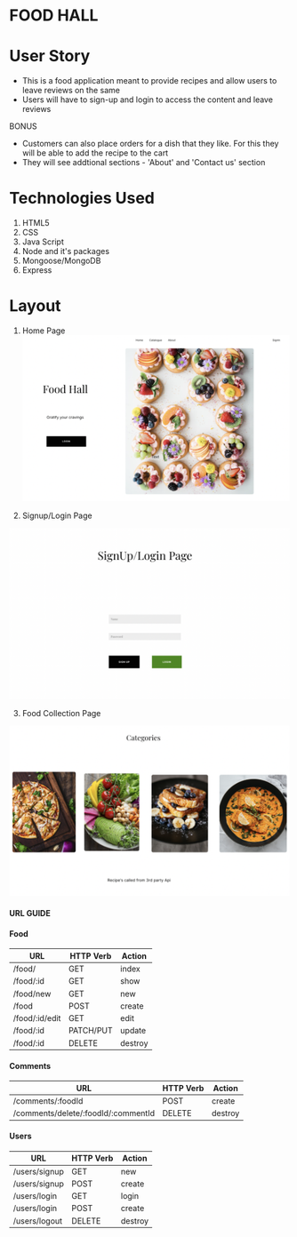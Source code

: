 # FOOD HALL

# User Story

- This is a food application meant to provide recipes and allow users to leave reviews on the same
- Users will have to sign-up and login to access the content and leave reviews 

BONUS
- Customers can also place orders for a dish that they like. For this they will be able to add the recipe to the cart
- They will see addtional sections - 'About' and 'Contact us' section

# Technologies Used

1. HTML5
2. CSS
3. Java Script
4. Node and it's packages
5. Mongoose/MongoDB
6. Express

# Layout

1. Home Page
![entityRelationshipDiagram](images/Home.png)

2. Signup/Login Page

![entityRelationshipDiagram](images/Login.png)

3. Food Collection Page

![entityRelationshipDiagram](images/Food.png)

#### URL GUIDE

#### Food

| **URL**          | **HTTP Verb**|**Action**|
|------------------|--------------|----------|
| /food/         | GET          | index  
| /food/:id      | GET          | show       
| /food/new      | GET          | new   
| /food          | POST         | create   
| /food/:id/edit | GET          | edit       
| /food/:id      | PATCH/PUT    | update    
| /food/:id      | DELETE       | destroy  

#### Comments

| **URL**          | **HTTP Verb**|**Action**|
|--------------------|--------------|----------|
| /comments/:foodId | POST         | create  
| /comments/delete/:foodId/:commentId      | DELETE          | destroy       


#### Users

| **URL**          | **HTTP Verb**|**Action**|
|------------------|--------------|----------|
| /users/signup    | GET         | new  
| /users/signup    | POST         | create  
| /users/login     | GET         | login       
| /users/login     | POST         | create       
| /users/logout    | DELETE       | destroy   
